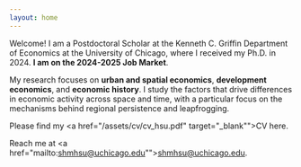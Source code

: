 ```yaml
---
layout: home
---
```


Welcome! I am a Postdoctoral Scholar at the Kenneth C. Griffin Department of Economics at the University of Chicago, where I received my Ph.D. in 2024. **I am on the 2024-2025 Job Market**.

My research focuses on **urban and spatial economics**, **development economics**, and **economic history**. I study the factors that drive differences in economic activity across space and time, with a particular focus on the mechanisms behind regional persistence and leapfrogging.

Please find my <a href="/assets/cv/cv_hsu.pdf" target="_blank"">CV here</a>.

Reach me at <a href="mailto:shmhsu@uchicago.edu"">shmhsu@uchicago.edu</a>.
